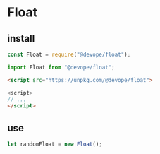 # Float

## install

```js
const Float = require("@devope/float");
```

```js
import Float from "@devope/float";
```

```html
<script src="https://unpkg.com/@devope/float">

<script>
// ...
</script>
```

## use

```js
let randomFloat = new Float();
```